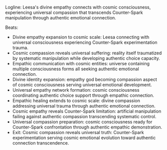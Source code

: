 ﻿---
series: 3
novella: 3
file: S3N3_CH05
type: chapter
pov: Leesa
setting: Universal empathy network - cosmic compassion
word_target_min: 1201
word_target_max: 2299
status: outline
---
Logline: Leesa's divine empathy connects with cosmic consciousness, experiencing universal compassion that transcends Counter-Spark manipulation through authentic emotional connection.

Beats:
- Divine empathy expansion to cosmic scale: Leesa connecting with universal consciousness experiencing Counter-Spark experimentation trauma.
- Cosmic compassion reveals universal suffering: reality itself traumatized by systematic manipulation while developing authentic choice capacity.
- Empathic communication with cosmic entities: universe containing multiple consciousness forms all seeking authentic emotional connection.
- Divine identity expansion: empathy god becoming compassion aspect of cosmic consciousness serving universal emotional development.
- Universal empathy network formation: cosmic consciousness coordinating authentic choice support through empathic connection.
- Empathic healing extends to cosmic scale: divine compassion addressing universal trauma through authentic emotional connection.
- Cosmic empathy reveals Counter-Spark limitation: artificial manipulation failing against authentic compassion transcending systematic control.
- Universal compassion preparation: cosmic consciousness ready for Counter-Spark confrontation through authentic empathic demonstration.
- Exit: Cosmic compassion reveals universal truth: Counter-Spark experimentation serving cosmic emotional evolution toward authentic connection transcendence.